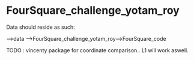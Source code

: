 # FourSquare_challenge_yotam_roy

Data should reside as such:

-->data
-->FourSquare_challenge_yotam_roy-->FourSquare_code

TODO :
vincenty package for coordinate comparison.. L1 will work aswell.
